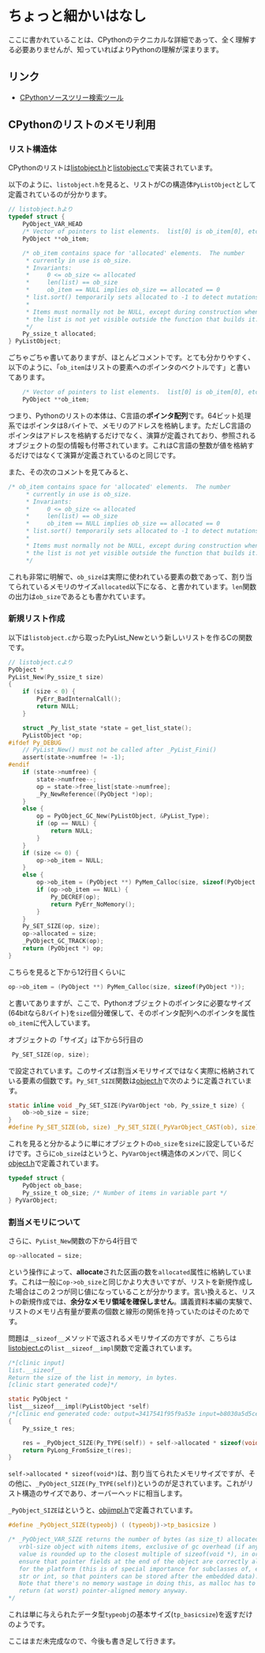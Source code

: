 # ちょっと細かいはなし

ここに書かれていることは、CPythonのテクニカルな詳細であって、全く理解する必要ありませんが、知っていればよりPythonの理解が深まります。

## リンク

- [CPythonソースツリー検索ツール](https://elixir.ortiz.sh/python/latest/source)

## CPythonのリストのメモリ利用

### リスト構造体

CPythonのリストは[listobject.h](https://elixir.ortiz.sh/python/v3.9.0/source/Include/cpython/listobject.h)と[listobject.c](https://elixir.ortiz.sh/python/v3.9.0/source/Objects/listobject.c)で実装されています。

以下のように、`listobject.h`を見ると、リストがCの構造体`PyListObject`として定義されているのが分かります。

```C
// listobject.hより
typedef struct {
    PyObject_VAR_HEAD
    /* Vector of pointers to list elements.  list[0] is ob_item[0], etc. */
    PyObject **ob_item;

    /* ob_item contains space for 'allocated' elements.  The number
     * currently in use is ob_size.
     * Invariants:
     *     0 <= ob_size <= allocated
     *     len(list) == ob_size
     *     ob_item == NULL implies ob_size == allocated == 0
     * list.sort() temporarily sets allocated to -1 to detect mutations.
     *
     * Items must normally not be NULL, except during construction when
     * the list is not yet visible outside the function that builds it.
     */
    Py_ssize_t allocated;
} PyListObject;
```

ごちゃごちゃ書いてありますが、ほとんどコメントです。とても分かりやすく、以下のように、「`ob_item`はリストの要素へのポインタのベクトルです」と書いてあります。

```C
    /* Vector of pointers to list elements.  list[0] is ob_item[0], etc. */
    PyObject **ob_item;
```

つまり、Pythonのリストの本体は、C言語の**ポインタ配列**です。64ビット処理系ではポインタは8バイトで、メモリのアドレスを格納します。ただしC言語のポインタはアドレスを格納するだけでなく、演算が定義されており、参照されるオブジェクトの型の情報も付帯されています。これはC言語の整数が値を格納するだけではなくて演算が定義されているのと同じです。

また、その次のコメントを見てみると、

```C
/* ob_item contains space for 'allocated' elements.  The number
     * currently in use is ob_size.
     * Invariants:
     *     0 <= ob_size <= allocated
     *     len(list) == ob_size
     *     ob_item == NULL implies ob_size == allocated == 0
     * list.sort() temporarily sets allocated to -1 to detect mutations.
     *
     * Items must normally not be NULL, except during construction when
     * the list is not yet visible outside the function that builds it.
     */
```

これも非常に明解で、`ob_size`は実際に使われている要素の数であって、割り当てられているメモリのサイズ`allocated`以下になる、と書かれています。`len`関数の出力は`ob_size`であるとも書かれています。

### 新規リスト作成

以下は`listobject.c`から取ったPyList_Newという新しいリストを作るCの関数です。

```C
// listobject.cより
PyObject *
PyList_New(Py_ssize_t size)
{
    if (size < 0) {
        PyErr_BadInternalCall();
        return NULL;
    }

    struct _Py_list_state *state = get_list_state();
    PyListObject *op;
#ifdef Py_DEBUG
    // PyList_New() must not be called after _PyList_Fini()
    assert(state->numfree != -1);
#endif
    if (state->numfree) {
        state->numfree--;
        op = state->free_list[state->numfree];
        _Py_NewReference((PyObject *)op);
    }
    else {
        op = PyObject_GC_New(PyListObject, &PyList_Type);
        if (op == NULL) {
            return NULL;
        }
    }
    if (size <= 0) {
        op->ob_item = NULL;
    }
    else {
        op->ob_item = (PyObject **) PyMem_Calloc(size, sizeof(PyObject *));
        if (op->ob_item == NULL) {
            Py_DECREF(op);
            return PyErr_NoMemory();
        }
    }
    Py_SET_SIZE(op, size);
    op->allocated = size;
    _PyObject_GC_TRACK(op);
    return (PyObject *) op;
}
```

こちらを見ると下から12行目くらいに

```C
op->ob_item = (PyObject **) PyMem_Calloc(size, sizeof(PyObject *));
```

と書いてありますが、ここで、Pythonオブジェクトのポインタに必要なサイズ(64bitなら8バイト)を`size`個分確保して、そのポインタ配列へのポインタを属性`ob_item`に代入しています。

オブジェクトの「サイズ」は下から5行目の

```C
 Py_SET_SIZE(op, size);
```

で設定されています。このサイズは割当メモリサイズではなく実際に格納されている要素の個数です。`Py_SET_SIZE`関数は[object.h](https://elixir.ortiz.sh/python/v3.9.0/source/Include/object.h#L142)で次のように定義されています。

```C
static inline void _Py_SET_SIZE(PyVarObject *ob, Py_ssize_t size) {
    ob->ob_size = size;
}
#define Py_SET_SIZE(ob, size) _Py_SET_SIZE(_PyVarObject_CAST(ob), size)
```

これを見ると分かるように単にオブジェクトの`ob_size`を`size`に設定しているだけです。さらに`ob_size`はというと、`PyVarObject`構造体のメンバで、同じく[object.h](https://elixir.ortiz.sh/python/v3.9.0/source/Include/object.h#L118)で定義されています。

```C
typedef struct {
    PyObject ob_base;
    Py_ssize_t ob_size; /* Number of items in variable part */
} PyVarObject;
```

### 割当メモリについて

さらに、`PyList_New`関数の下から4行目で

```C
op->allocated = size;
```

という操作によって、**allocate**された区画の数を`allocated`属性に格納しています。これは一般に`op->ob_size`と同じかより大きいですが、リストを新規作成した場合はこの２つが同じ値になっていることが分かります。言い換えると、リストの新規作成では、**余分なメモリ領域を確保しません**。講義資料本編の実験で、リストのメモリ占有量が要素の個数と線形の関係を持っていたのはそのためです。

問題は`__sizeof__`メソッドで返されるメモリサイズの方ですが、こちらは[listobject.c](https://elixir.ortiz.sh/python/v3.9.0/source/Objects/listobject.c#L2754)の`list__sizeof__impl`関数で定義されています。

```C
/*[clinic input]
list.__sizeof__
Return the size of the list in memory, in bytes.
[clinic start generated code]*/

static PyObject *
list___sizeof___impl(PyListObject *self)
/*[clinic end generated code: output=3417541f95f9a53e input=b8030a5d5ce8a187]*/
{
    Py_ssize_t res;

    res = _PyObject_SIZE(Py_TYPE(self)) + self->allocated * sizeof(void*);
    return PyLong_FromSsize_t(res);
}
```

`self->allocated * sizeof(void*)`は、割り当てられたメモリサイズですが、その他に、`_PyObject_SIZE(Py_TYPE(self)`)というのが足されています。これがリスト構造のサイズであり、オーバーヘッドに相当します。

`_PyObject_SIZE`はというと、[objimpl.h](https://elixir.ortiz.sh/python/v3.9.0/source/Include/cpython/objimpl.h#L9)で定義されています。

```C
#define _PyObject_SIZE(typeobj) ( (typeobj)->tp_basicsize )

/* _PyObject_VAR_SIZE returns the number of bytes (as size_t) allocated for a
   vrbl-size object with nitems items, exclusive of gc overhead (if any).  The
   value is rounded up to the closest multiple of sizeof(void *), in order to
   ensure that pointer fields at the end of the object are correctly aligned
   for the platform (this is of special importance for subclasses of, e.g.,
   str or int, so that pointers can be stored after the embedded data).
   Note that there's no memory wastage in doing this, as malloc has to
   return (at worst) pointer-aligned memory anyway.
*/
```

これは単に与えられたデータ型`typeobj`の基本サイズ(`tp_basicsize`)を返すだけのようです。

ここはまだ未完成なので、今後も書き足して行きます。

